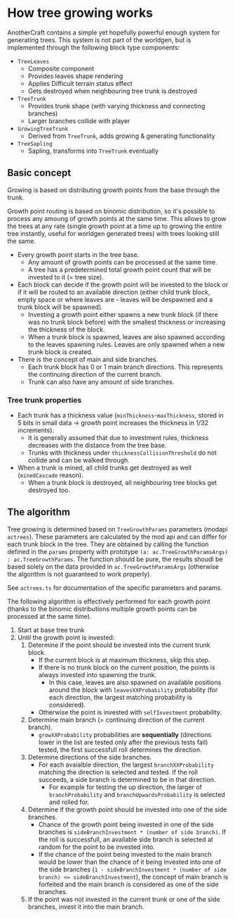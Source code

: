 # How tree growing works

AnotherCraft contains a simple yet hopefully powerful enough system for generating trees. This system is not part of the worldgen, but is implemented through the following block type components:
* `TreeLeaves`
  * Composite component
  * Provides leaves shape rendering
  * Applies Difficult terrain status effect
  * Gets destroyed when neighbouring tree trunk is destroyed
* `TreeTrunk`
  * Provides trunk shape (with varying thickness and connecting branches)
  * Larger branches collide with player
* `GrowingTreeTrunk`
  * Derived from `TreeTrunk`, adds growing & generating functionality
* `TreeSapling`
  * Sapling, transforms into `TreeTrunk` eventually

## Basic concept

Growing is based on distributing growth points from the base through the trunk.

Growth point routing is based on binomic distribution, so it's possible to process any amoung of growth points at the same time. This allows to grow the trees at any rate (single growth point at a time up to growing the entire tree instantly, useful for worldgen generated trees) with trees looking still the same.

* Every growth point starts in the tree base.
  * Any amount of growth points can be processed at the same time.
  * A tree has a predetermined total growth point count that will be invested to it (= tree size).
* Each block can decide if the growth point will be invested to the block or if it will be routed to an available direction (either child trunk block, empty space or where leaves are - leaves will be despawned and a trunk block will be spawned).
  * Investing a growth point either spawns a new trunk block (if there was no trunk block before) with the smallest thickness or increasing the thickness of the block.
  * When a trunk block is spawned, leaves are also spawned according to the leaves spawning rules. Leaves are only spawned when a new trunk block is created.
* There is the concept of main and side branches.
  * Each trunk block has 0 or 1 main branch directions. This represents the continuing direction of the current branch.
  * Trunk can also have any amount of side branches.

### Tree trunk properties
* Each trunk has a thickness value (`minThickness`-`maxThickness`, stored in 5 bits in small data -> growth point increases the thickness in 1/32 increments).
  * It is generally assumed that due to investment rules, thickness decreases with the distance from the tree base.
  * Trunks with thickness under `thicknessCollisionThreshold` do not collide and can be walked through.
* When a trunk is mined, all child trunks get destroyed as well (`minedCascade` reason).
  * When a trunk block is destroyed, all neighbouring tree blocks get destroyed too.

## The algorithm
Tree growing is determined based on `TreeGrowthParams` parameters (modapi `actrees`). These parameters are calculated by the mod api and can differ for each trunk block in the tree. They are obtained by calling the function defined in the `params` property with prototype `(a: ac.TreeGrowthParamsArgs) : ac.TreeGrowthParams`. The function should be pure, the results shoudl be based solely on the data provided in  `ac.TreeGrowthParamsArgs` (otherwise the algorithm is not guaranteed to work properly).

See `actrees.ts` for documentation of the specific parameters and params.

The following algorithm is effectively performed for each growth point (thanks to the binomic distributions multiple growth points can be processed at the same time).

1. Start at base tree trunk
1. Until the growth point is invested:
   1. Determine if the point should be invested into the current trunk block.
      * If the current block is at maximum thickness, skip this step.
      * If there is no trunk block on the current position, the points is always invested into spawning the trunk.
         * In this case, leaves are also spawned on available positions around the block with `leavesXXProbability` probability (for each direction, the largest matching probability is considered).
      * Otherwise the point is invested with `selfInvestment` probability.
   1. Determine main branch (= continuing direction of the current branch).
      * `growXXProbability` probabilities are **sequentially** (directions lower in the list are tested only after the previous tests fail) tested, the first successfull roll determines the direction.
   1. Determine directions of the side branches.
      * For each avaialble direction, the largest `branchXXProbability` matching the direction is selected and tested. If the roll succeeds, a side branch is determined to be in that direction.
        * For example for testing the up direction, the larger of `branchProbability` and `branchUpwardsProbability` is selected and rolled for.
   1. Determine if the growth point should be invested into one of the side branches.
      * Chance of the growth point being invested in one of the side branches is `sideBranchInvestment * (number of side branch)`. If the roll is successfull, an available side branch is selected at random for the point to be invested into.
      * If the chance of the point being invested to the main branch would be lower than the chance of it being invested into one of the side branches (`1 - sideBranchInvestment * (number of side branch) <= sideBranchInvestment`), the concept of main branch is forfeited and the main branch is considered as one of the side branches.
   1. If the point was not invested in the current trunk or one of the side branches, invest it into the main branch.